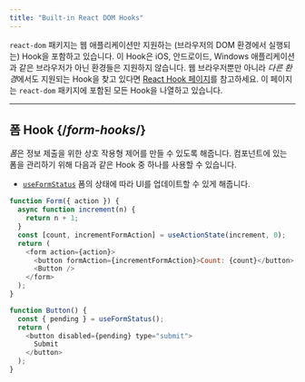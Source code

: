 ```yaml
---
title: "Built-in React DOM Hooks"
---
```


<Intro>

`react-dom` 패키지는 웹 애플리케이션만 지원하는 (브라우저의 DOM 환경에서 실행되는) Hook을 포함하고 있습니다. 이 Hook은 iOS, 안드로이드, Windows 애플리케이션과 같은 브라우저가 아닌 환경들은 지원하지 않습니다. 웹 브라우저뿐만 아니라 *다른 환경*에서도 지원되는 Hook을 찾고 있다면 [React Hook 페이지](/reference/react/hooks)를 참고하세요. 이 페이지는 `react-dom` 패키지에 포함된 모든 Hook을 나열하고 있습니다.

</Intro>

---

## 폼 Hook {/*form-hooks*/}

*폼*은 정보 제출을 위한 상호 작용형 제어를 만들 수 있도록 해줍니다. 컴포넌트에 있는 폼을 관리하기 위해 다음과 같은 Hook 중 하나를 사용할 수 있습니다.

* [`useFormStatus`](/reference/react-dom/hooks/useFormStatus) 폼의 상태에 따라 UI를 업데이트할 수 있게 해줍니다.

```js
function Form({ action }) {
  async function increment(n) {
    return n + 1;
  }
  const [count, incrementFormAction] = useActionState(increment, 0);
  return (
    <form action={action}>
      <button formAction={incrementFormAction}>Count: {count}</button>
      <Button />
    </form>
  );
}

function Button() {
  const { pending } = useFormStatus();
  return (
    <button disabled={pending} type="submit">
      Submit
    </button>
  );
}
```
